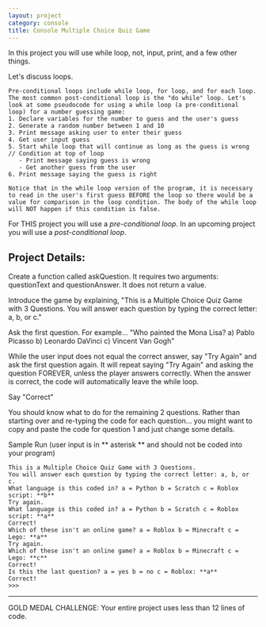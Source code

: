 ```yaml
---
layout: project
category: console
title: Console Multiple Choice Quiz Game
---
```

In this project you will use while loop, not, input, print, and a few other things.

Let's discuss loops.
```
Pre-conditional loops include while loop, for loop, and for each loop. The most common post-conditional loop is the "do while" loop. Let's look at some pseudocode for using a while loop (a pre-conditional loop) for a number guessing game:
1. Declare variables for the number to guess and the user's guess
2. Generate a random number between 1 and 10
3. Print message asking user to enter their guess
4. Get user input guess
5. Start while loop that will continue as long as the guess is wrong // Condition at top of loop
   - Print message saying guess is wrong
   - Get another guess from the user
6. Print message saying the guess is right

Notice that in the while loop version of the program, it is necessary to read in the user's first guess BEFORE the loop so there would be a value for comparison in the loop condition. The body of the while loop will NOT happen if this condition is false.
```

For THIS project you will use a *pre-conditional loop*. In an upcoming project you will use a *post-conditional loop*.

## Project Details:

Create a function called askQuestion. It requires two arguments: questionText and questionAnswer. It does not return a value.

Introduce the game by explaining, "This is a Multiple Choice Quiz Game with 3 Questions. You will answer each question by typing the correct letter: a, b, or c."

Ask the first question. For example... "Who painted the Mona Lisa? a) Pablo Picasso b) Leonardo DaVinci c) Vincent Van Gogh"

While the user input does not equal the correct answer, say "Try Again" and ask the first question again. It will repeat saying "Try Again" and asking the question FOREVER, unless the player answers correctly. When the answer is correct, the code will automatically leave the while loop.

Say "Correct"

You should know what to do for the remaining 2 questions. Rather than starting over and re-typing the code for each question... you might want to copy and paste the code for question 1 and just change some details.

Sample Run (user input is in ** asterisk ** and should not be coded into your program)
```
This is a Multiple Choice Quiz Game with 3 Questions.
You will answer each question by typing the correct letter: a, b, or c.
What language is this coded in? a = Python b = Scratch c = Roblox script: **b**
Try again.
What language is this coded in? a = Python b = Scratch c = Roblox script: **a**
Correct!
Which of these isn't an online game? a = Roblox b = Minecraft c = Lego: **a**
Try again.
Which of these isn't an online game? a = Roblox b = Minecraft c = Lego: **c**
Correct!
Is this the last question? a = yes b = no c = Roblox: **a**
Correct!
>>>
```

-------

GOLD MEDAL CHALLENGE: Your entire project uses less than 12 lines of code.
